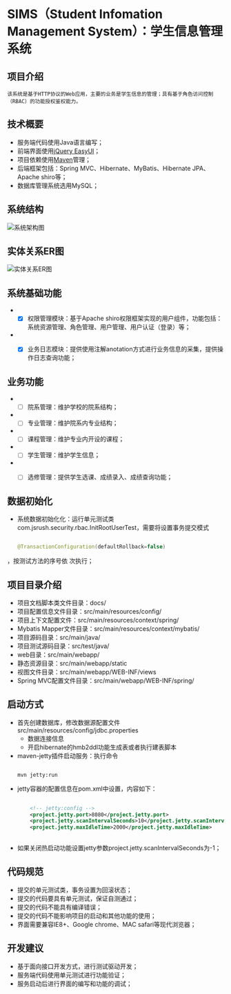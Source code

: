 # SIMS（Student Infomation Management System）：学生信息管理系统


## 项目介绍
	该系统是基于HTTP协议的Web应用，主要的业务是学生信息的管理；具有基于角色访问控制（RBAC）的功能授权鉴权能力。
	
	
## 技术概要
* 服务端代码使用Java语言编写；
* 前端界面使用[jQuery EasyUI](http://jeasyui.com/)；
* 项目依赖使用[Maven](http://maven.apache.org/)管理；
* 后端框架包括：Spring MVC、Hibernate、MyBatis、Hibernate JPA、Apache shiro等；
* 数据库管理系统选用MySQL；


## 系统结构
![系统架构图](https://github.com/xiangtao123/sims/tree/master/docs/design/ac.png)


## 实体关系ER图
![实体关系ER图](https://github.com/xiangtao123/sims/tree/master/docs/design/er.png)



## 系统基础功能
* - [x] 权限管理模块：基于Apache shiro权限框架实现的用户组件，功能包括：系统资源管理、角色管理、用户管理、用户认证（登录）等；
* - [x] 业务日志模块：提供使用注解anotation方式进行业务信息的采集，提供操作日志查询功能；


## 业务功能
* - [ ] 院系管理：维护学校的院系结构；
* - [ ] 专业管理：维护院系内专业结构；
* - [ ] 课程管理：维护专业内开设的课程；
* - [ ] 学生管理：维护学生信息；
* - [ ] 选修管理：提供学生选课、成绩录入、成绩查询功能；


## 数据初始化
* 系统数据初始化化：运行单元测试类com.jsrush.security.rbac.InitRootUserTest，需要将设置事务提交模式
	````Java
	
	@TransactionConfiguration(defaultRollback=false)
	
	````
，按测试方法的序号依  次执行；


## 项目目录介绍
* 项目文档脚本类文件目录：docs/
* 项目配置信息文件目录：src/main/resources/config/
* 项目上下文配置文件：src/main/resources/context/spring/
* Mybatis Mapper文件目录：src/main/resources/context/mybatis/
* 项目源码目录：src/main/java/
* 项目测试源码目录：src/test/java/
* web目录：src/main/webapp/
* 静态资源目录：src/main/webapp/static
* 视图文件目录：src/main/webapp/WEB-INF/views
* Spring MVC配置文件目录：src/main/webapp/WEB-INF/spring/


## 启动方式
* 首先创建数据库，修改数据源配置文件src/main/resources/config/jdbc.properties
	* 数据连接信息
	* 开启hibernate的hmb2ddl功能生成表或者执行建表脚本
* maven-jetty插件启动服务：执行命令
	````
	
	mvn jetty:run
	````
* jetty容器的配置信息在pom.xml中设置，内容如下：
	````xml
		
		<!-- jetty:config -->
		<project.jetty.port>8080</project.jetty.port>
		<project.jetty.scanIntervalSeconds>10</project.jetty.scanIntervalSeconds>
		<project.jetty.maxIdleTime>2000</project.jetty.maxIdleTime>
		
	````	
* 如果关闭热启动功能设置jetty参数project.jetty.scanIntervalSeconds为-1；


 
## 代码规范
* 提交的单元测试类，事务设置为回滚状态；
* 提交的代码要具有单元测试，保证自测通过；
* 提交的代码不能具有编译错误；
* 提交的代码不能影响项目的启动和其他功能的使用；
* 界面需要兼容IE8+、Google chrome、MAC safari等现代浏览器；
 
 
## 开发建议
* 基于面向接口开发方式，进行测试驱动开发； 
* 服务端代码使用单元测试进行功能验证；
* 服务启动后进行界面的编写和功能的调试；
 



 